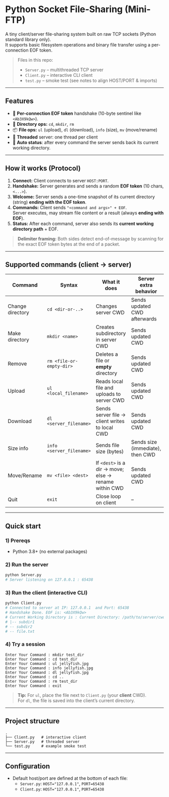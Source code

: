 # Python Socket File-Sharing (Mini-FTP)

A tiny client/server file-sharing system built on raw TCP sockets (Python standard library only).  
It supports basic filesystem operations and binary file transfer using a per-connection EOF token.

> Files in this repo:
> - `Server.py` – multithreaded TCP server
> - `Client.py` – interactive CLI client
> - `test.py` – smoke test (see notes to align HOST/PORT & imports)

---

## Features

- 🔐 **Per-connection EOF token** handshake (10-byte sentinel like `<Ab3X9kQw>`).
- 📁 **Directory ops:** `cd`, `mkdir`, `rm`
- 📦 **File ops:** `ul` (upload), `dl` (download), `info` (size), `mv` (move/rename)
- 🧵 **Threaded** server: one thread per client
- 📝 **Auto status**: after every command the server sends back its current working directory.

---

## How it works (Protocol)

1. **Connect:** Client connects to server `HOST:PORT`.
2. **Handshake:** Server generates and sends a random **EOF token** (10 chars, `<...>`).
3. **Welcome:** Server sends a one-time snapshot of its current directory (string) **ending with the EOF token**.
4. **Commands:** Client sends `"<command and args>" + EOF`.  
   Server executes, may stream file content or a result (always **ending with EOF**).
5. **Status:** After each command, server also sends its **current working directory path** + EOF.

> **Delimiter framing:** Both sides detect end-of-message by scanning for the exact EOF token bytes at the end of a packet.

---

## Supported commands (client → server)

| Command | Syntax | What it does | Server extra behavior |
|---|---|---|---|
| Change directory | `cd <dir-or-..>` | Changes server CWD | Sends updated CWD afterwards |
| Make directory | `mkdir <name>` | Creates subdirectory in server CWD | Sends updated CWD |
| Remove | `rm <file-or-empty-dir>` | Deletes a file or **empty** directory | Sends updated CWD |
| Upload | `ul <local_filename>` | Reads local file and uploads to server CWD | Sends updated CWD |
| Download | `dl <server_filename>` | Sends server file → client writes to local CWD | Sends updated CWD |
| Size info | `info <server_filename>` | Sends file size (bytes) | Sends size (immediate), then CWD |
| Move/Rename | `mv <file> <dest>` | If `<dest>` is a dir → move; else → rename within CWD | Sends updated CWD |
| Quit | `exit` | Close loop on client | – |

---

## Quick start

### 1) Prereqs
- Python 3.8+ (no external packages)

### 2) Run the server
```bash
python Server.py
# Server listening on 127.0.0.1 : 65438
```

### 3) Run the client (interactive CLI)
```bash
python Client.py
# Connected to server at IP: 127.0.0.1  and Port: 65438
# Handshake Done. EOF is: <Ab3X9kQw>
# Current Working Directory is : Current Directory: /path/to/server/cwd:
# |-- subdir1
# -- subdir2
# -- file.txt
```

### 4) Try a session
```
Enter Your Command : mkdir test_dir
Enter Your Command : cd test_dir
Enter Your Command : ul jellyfish.jpg
Enter Your Command : info jellyfish.jpg
Enter Your Command : dl jellyfish.jpg
Enter Your Command : cd ..
Enter Your Command : rm test_dir
Enter Your Command : exit
```

> **Tip:** For `ul`, place the file next to `Client.py` (your **client** CWD).  
> For `dl`, the file is saved into the client’s current directory.

---

## Project structure

```
.
├── Client.py   # interactive client
├── Server.py   # threaded server
└── test.py     # example smoke test
```

---

## Configuration

- Default host/port are defined at the bottom of each file:
  - `Server.py`: `HOST="127.0.0.1"`, `PORT=65438`
  - `Client.py`: `HOST="127.0.0.1"`, `PORT=65438`
